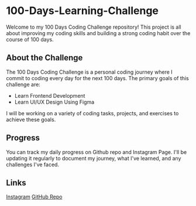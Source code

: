 # 100-Days-Learning-Challenge

Welcome to my 100 Days Coding Challenge repository! This project is all about improving my coding skills and building a strong coding habit over the course of 100 days.

## About the Challenge

The 100 Days Coding Challenge is a personal coding journey where I commit to coding every day for the next 100 days. The primary goals of this challenge are:

- Learn Frontend Development 
- Learn UI/UX Design Using Figma

I will be working on a variety of coding tasks, projects, and exercises to achieve these goals.

## Progress

You can track my daily progress on Github repo and Instagram Page. I'll be updating it regularly to document my journey, what I've learned, and any challenges I've faced.


## Links
[Instagram](https://www.instagram.com/vedantcodes/)
[GitHub Repo](https://github.com/VedantCodes30/100-Days-Learning-Challenge)
